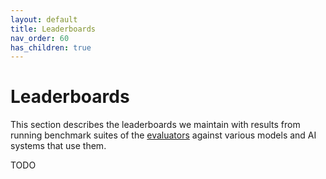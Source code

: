 ```yaml
---
layout: default
title: Leaderboards
nav_order: 60
has_children: true
---
```


# Leaderboards

This section describes the leaderboards we maintain with results from running benchmark suites of the [evaluators]({{site.baseurl}}/evaluators/evaluators) against various models and AI systems that use them.

TODO

